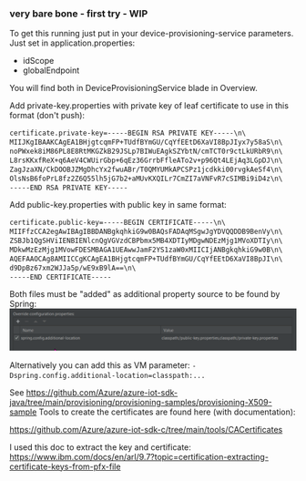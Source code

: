 ### very bare bone - first try - WIP
To get this running just put in your device-provisioning-service parameters.
Just set in application.properties:
- idScope
- globalEndpoint

You will find both in DeviceProvisioningService blade in Overview.

Add private-key.properties with private key of leaf certificate to use in this format (don't push):
    
    certificate.private-key=-----BEGIN RSA PRIVATE KEY-----\n\
    MIIJKgIBAAKCAgEA1BHjgtcqmFP+TUdfBYmGU/CqYfEEtD6XaVI8BpJIyx7y58aS\n\
    noPWxek8iM86PL8E8RtMKGZkB29JSLp7BIWuEAgkSZYbtN/cmTCT0r9ctLkURbR9\n\
    L8rsKKxfReX+q6AeV4CWUirGbp+6qEz36GrrbFfleATo2v+p96Qt4LEjAq3LGpDJ\n\
    ZagJzaXN/CkDOOBJZMgDhcYx2fwuABr/T0QMYUMkAPCSPz1jcdkki00rvgkAeSf4\n\
    OlsNsB6foPrL8fz2Z6Q55lh5jG7b2+aMUvKXQILr7CmZI7aVNFvR7cSIMBi9iD4z\n\
    -----END RSA PRIVATE KEY-----

Add public-key.properties with public key in same format:

    certificate.public-key=-----BEGIN CERTIFICATE-----\n\
    MIIFfzCCA2egAwIBAgIBBDANBgkqhkiG9w0BAQsFADAqMSgwJgYDVQQDDB9BenVy\n\
    ZSBJb1QgSHViIENBIENlcnQgVGVzdCBPbmx5MB4XDTIyMDgwNDEzMjg1MVoXDTIy\n\
    MDkwMzEzMjg1MVowFDESMBAGA1UEAwwJamF2YS1zaW0xMIICIjANBgkqhkiG9w0B\n\
    AQEFAAOCAg8AMIICCgKCAgEA1BHjgtcqmFP+TUdfBYmGU/CqYfEEtD6XaVI8BpJI\n\
    d9DpBz67xm2WJJa5p/wE9xB9lA==\n\
    -----END CERTIFICATE-----

Both files must be "added" as additional property source to be found by Spring:
![img.png](img.png)

Alternatively you can add this as VM parameter: ``-Dspring.config.additional-location=classpath:...``



See https://github.com/Azure/azure-iot-sdk-java/tree/main/provisioning/provisioning-samples/provisioning-X509-sample
Tools to create the certificates are found here (with documentation):

https://github.com/Azure/azure-iot-sdk-c/tree/main/tools/CACertificates

I used this doc to extract the key and certificate:
https://www.ibm.com/docs/en/arl/9.7?topic=certification-extracting-certificate-keys-from-pfx-file

